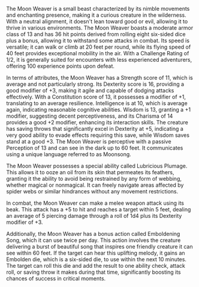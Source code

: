 The Moon Weaver is a small beast characterized by its nimble movements and enchanting presence, making it a curious creature in the wilderness. With a neutral alignment, it doesn't lean toward good or evil, allowing it to thrive in various environments. The Moon Weaver boasts a moderate armor class of 13 and has 36 hit points derived from rolling eight six-sided dice plus a bonus, allowing it to withstand some attacks in combat. Its speed is versatile; it can walk or climb at 20 feet per round, while its flying speed of 40 feet provides exceptional mobility in the air. With a Challenge Rating of 1/2, it is generally suited for encounters with less experienced adventurers, offering 100 experience points upon defeat. 

In terms of attributes, the Moon Weaver has a Strength score of 11, which is average and not particularly strong. Its Dexterity score is 16, providing a good modifier of +3, making it agile and capable of dodging attacks effectively. With a Constitution score of 13, it possesses a modifier of +1, translating to an average resilience. Intelligence is at 10, which is average again, indicating reasonable cognitive abilities. Wisdom is 13, granting a +1 modifier, suggesting decent perceptiveness, and its Charisma of 14 provides a good +2 modifier, enhancing its interaction skills. The creature has saving throws that significantly excel in Dexterity at +5, indicating a very good ability to evade effects requiring this save, while Wisdom saves stand at a good +3. The Moon Weaver is perceptive with a passive Perception of 13 and can see in the dark up to 60 feet. It communicates using a unique language referred to as Moonsong.

The Moon Weaver possesses a special ability called Lubricious Plumage. This allows it to ooze an oil from its skin that permeates its feathers, granting it the ability to avoid being restrained by any form of webbing, whether magical or nonmagical. It can freely navigate areas affected by spider webs or similar hindrances without any movement restrictions.

In combat, the Moon Weaver can make a melee weapon attack using its beak. This attack has a +5 to hit and reaches a target within 5 feet, dealing an average of 5 piercing damage through a roll of 1d4 plus its Dexterity modifier of +3.

Additionally, the Moon Weaver has a bonus action called Emboldening Song, which it can use twice per day. This action involves the creature delivering a burst of beautiful song that inspires one friendly creature it can see within 60 feet. If the target can hear this uplifting melody, it gains an Embolden die, which is a six-sided die, to use within the next 10 minutes. The target can roll this die and add the result to one ability check, attack roll, or saving throw it makes during that time, significantly boosting its chances of success in critical moments.
